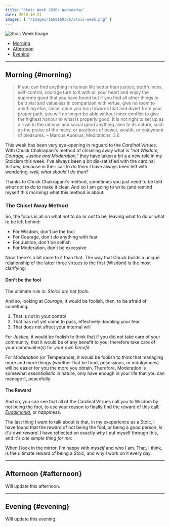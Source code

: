 ```yaml
---
title: "Stoic Week 2020: Wednesday"
date: 2020-10-21
images: [ "/images/1669160376/stoic-week.png" ]
---
```


![Stoic Week Image](/images/1669160376/stoic-week.png)

- [Morning](#morning)
- [Afternoon](#afternoon)
- [Evening](#evening)

---

## Morning {#morning}

>  If you can find anything in human life better than justice, truthfulness, self-control, courage turn to it with all your heart and enjoy the supreme good that you have found but if you find all other things to be trivial and valueless in comparison with virtue, give no room to anything else, since, once you turn towards that and divert from your proper path, you will no longer be able without inner conflict to give the highest honour to what is properly good. It is not right to set up as a rival to the rational and social good anything alien to its nature, such as the praise of the many, or positions of power, wealth, or enjoyment of pleasures. – Marcus Aurelius, Meditations, 3.6

This week has been very eye-opening in reguard to the _Cardinal Virtues_. With Chuck Chakrapani's method of chiseling away what is _"not Wisdom, Courage, Justice and Moderation,"_ they have taken a bit a a new role in my Stoicism this week. I've always been a bit dis-satisfied with the cardinal Virtues, because in their call to _do them_ I have always been left with wondering, _well, what should I do then?_

Thanks to Chuck Chakrapani's method, sometimes you just need to be told _what not to do_ to make it clear. And so I am going to write (and remind myself this morning) what this method is about:

### The Chisel Away Method

So, the focus is all on what _not_ to do or _not_ to be, leaving what to do or what to be left behind:

- For Wisdom, don't be the fool
- For Courage, don't do anything with fear
- For Justice, don't be selfish
- For Moderation, don't be excessive

Now, there's a bit more to it than that. The way that Chuck builds a unique relationship of the latter three virtues to the first (Wisdom) is the most clarifying:

#### Don't be the fool

The ultimate rule is: _Stoics are not fools._

And so, looking at _Courage_, it would be foolish, then, to be afraid of something:

1. That is not in your control
2. That has not yet come to pass, effectively doubling your fear
3. That does not affect your internal will

For _Justice_, it would be foolish to think that if you did not take care of your community, that it would be of any benefit to you; therefore take care of your communitie(s) for _your own benefit._

For _Moderiation_ (or Temperance), it would be foolish to think that managing more and more things (whether that be food, posessions, or indulgences) will be easier for you the more you obtain. Therefore, Moderation is somewhat _essentialistic_ in nature, only have enough in your life that you can manage it, peacefully.

#### The Reward

And so, you can see that all of the Cardinal Vitrues call you to Wisdom by not being the fool, to use your reason to finally find the reward of this call: [_Eudaimonia_](Eudaimonia), or _happiness_.

The last thing I want to talk about is that, in my exeperience as a Stoic, I have found that the reward of not being the fool, or being a good person, _is it's own reward_. I have reflected on exactly _why_ I put myself through this, and it's _one simple thing for me_:

When I look in the mirror, I'm happy with _myself_ and who I am. That, I think, is the ultimate reward of being a Stoic, and why I work on it every day.

---

## Afternoon {#afternoon}

Will update this afternoon.

---

## Evening {#evening}

Will update this evening.
